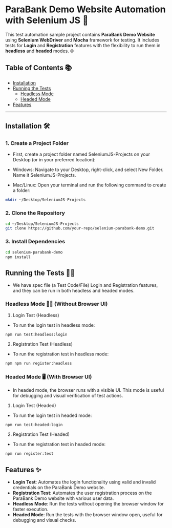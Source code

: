 # ParaBank Demo Website Automation with Selenium JS 🚀

This test automation sample project contains **ParaBank Demo Website** using **Selenium WebDriver** and **Mocha** framework for testing. It includes tests for **Login** and **Registration** features with the flexibility to run them in **headless** and **headed** modes. 🌐

## Table of Contents 📚

- [Installation](#installation)
- [Running the Tests](#running-the-tests)
  - [Headless Mode](#headless-mode)
  - [Headed Mode](#headed-mode)
- [Features](#features)

---

## Installation 🛠️

### 1. Create a Project Folder
- First, create a project folder named SeleniumJS-Projects on your Desktop (or in your preferred location):

- Windows: Navigate to your Desktop, right-click, and select New Folder. Name it SeleniumJS-Projects.

- Mac/Linux: Open your terminal and run the following command to create a folder:

```bash
mkdir ~/Desktop/SeleniumJS-Projects
```
### 2. Clone the Repository

```bash
cd ~/Desktop/SeleniumJS-Projects
git clone https://github.com/your-repo/selenium-parabank-demo.git
```
### 3. Install Dependencies

```bash
cd selenium-parabank-demo
npm install
```

## Running the Tests 🏃‍♂️
- We have spec file (a Test Code/File) Login and Registration features, and they can be run in both headless and headed modes.

### Headless Mode 🧑‍💻 (Without Browser UI)

1. Login Test (Headless)
- To run the login test in headless mode:

```bash
npm run test:headless:login
```
2. Registration Test (Headless)
- To run the registration test in headless mode:

```bash
npm npm run register:headless
```

### Headed Mode 🖥️ (With Browser UI)
- In headed mode, the browser runs with a visible UI. This mode is useful for debugging and visual verification of test actions.

1. Login Test (Headed)
- To run the login test in headed mode:

```bash
npm run test:headed:login
```

2. Registration Test (Headed)
- To run the registration test in headed mode:

```bash
npm run register:test
```

## Features ✨

- **Login Test**: Automates the login functionality using valid and invalid credentials on the ParaBank Demo website.
- **Registration Test**: Automates the user registration process on the ParaBank Demo website with various user data.
- **Headless Mode**: Run the tests without opening the browser window for faster execution.
- **Headed Mode**: Run the tests with the browser window open, useful for debugging and visual checks.


